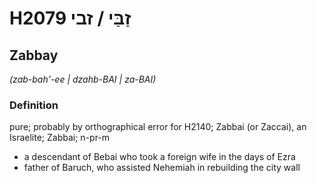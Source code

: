 # H2079 זַבַּי / זבי

## Zabbay

_(zab-bah'-ee | dzahb-BAI | za-BAI)_

### Definition

pure; probably by orthographical error for H2140; Zabbai (or Zaccai), an Israelite; Zabbai; n-pr-m

- a descendant of Bebai who took a foreign wife in the days of Ezra
- father of Baruch, who assisted Nehemiah in rebuilding the city wall
